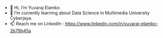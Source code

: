 - 👋 Hi, I’m Yuvaraj Elamko 
- 🌱 I’m currently learning about Data Science in Multimedia University Cyberjaya.
- 📫 Reach me on LinkedIn : https://www.linkedin.com/in/yuvaraj-elamko-2b79b45a


